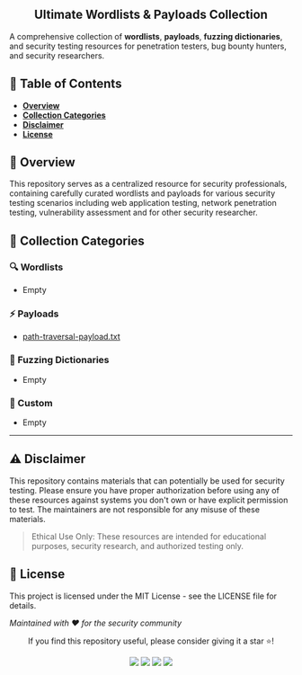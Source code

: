 <div align="center">

<h2>Ultimate Wordlists & Payloads Collection</h2>

</div>




A comprehensive collection of **wordlists**, **payloads**, **fuzzing dictionaries**, and security testing resources for penetration testers, bug bounty hunters, and security researchers.

<h2> 📑 Table of Contents </h2>

- [**Overview**](#-overviewoverview)
- [**Collection Categories**](#-collection-categories)
- [**Disclaimer**](#️-disclaimer)
- [**License**](#-license)


<h2 id="overview">

## 📖 Overview

</h2>
This repository serves as a centralized resource for security professionals, containing carefully curated wordlists and payloads for various security testing scenarios including web application testing, network penetration testing, vulnerability assessment and for other security researcher.

<h2 id="category">

## 📁 Collection Categories

</h2>

### 🔍 Wordlists
- Empty

### ⚡ Payloads

- [path-traversal-payload.txt](https://github.com/unknown-bd/Word-Lists/blob/main/Payload/path-traversal-payload.txt)

### 🎯 Fuzzing Dictionaries
- Empty

### 🔧 Custom
- Empty

---
<h2 id="disclaimer">

## ⚠️ Disclaimer

</h2>

This repository contains materials that can potentially be used for security testing. Please ensure you have proper authorization before using any of these resources against systems you don't own or have explicit permission to test. The maintainers are not responsible for any misuse of these materials.

> Ethical Use Only: These resources are intended for educational purposes, security research, and authorized testing only.

<h2 id="license">

## 📜 License

</h2>

This project is licensed under the MIT License - see the LICENSE file for details.

*Maintained with ❤️ for the security community*

<div align="center">

If you find this repository useful, please consider giving it a star ⭐!

</div>

<div align="center">

<img src="https://img.shields.io/github/license/unknown-bd/Word-Lists">
<img src="https://img.shields.io/github/last-commit/unknown-bd/Word-Lists">
<img src="https://img.shields.io/github/contributors/unknown-bd/Word-Lists">
<img src="https://img.shields.io/github/repo-size/unknown-bd/Word-Lists">

</div>







